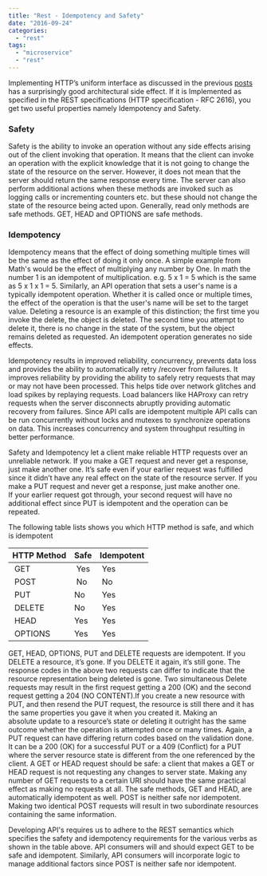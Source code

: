 ```yaml
---
title: "Rest - Idempotency and Safety"
date: "2016-09-24"
categories: 
  - "rest"
tags: 
  - "microservice"
  - "rest"
---
```


Implementing HTTP’s uniform interface as discussed in the previous [posts](http://pradeeploganathan.com/2016/09/20/rest-communicating-with-verbs-and-status-codes/) has a surprisingly good architectural side effect. If it is Implemented as specified in the REST specifications (HTTP specification - RFC 2616), you get two useful properties namely Idempotency and Safety.

### Safety

Safety is the ability to invoke an operation without any side effects arising out of the client invoking that operation. It means that the client can invoke an operation with the explicit knowledge that it is not going to change the state of the resource on the server. However, it does not mean that the server should return the same response every time. The server can also perform additional actions when these methods are invoked such as logging calls or incrementing counters etc. but these should not change the state of the resource being acted upon. Generally, read only methods are safe methods. GET, HEAD and OPTIONS are safe methods.

### Idempotency

Idempotency means that the effect of doing something multiple times will be the same as the effect of doing it only once. A simple example from Math's would be the effect of multiplying any number by One. In math the number 1 is an idempotent of multiplication. e.g. 5 x 1 = 5 which is the same as 5 x 1 x 1 = 5. Similarly, an API operation that sets a user's name is a typically idempotent operation. Whether it is called once or multiple times, the effect of the operation is that the user's name will be set to the target value. Deleting a resource is an example of this distinction; the first time you invoke the delete, the object is deleted. The second time you attempt to delete it, there is no change in the state of the system, but the object remains deleted as requested. An idempotent operation generates no side effects.

Idempotency results in improved reliability, concurrency, prevents data loss and provides the ability to automatically retry /recover from failures. It improves reliability by providing the ability to safely retry requests that may or may not have been processed. This helps tide over network glitches and load spikes by replaying requests. Load balancers like HAProxy can retry requests when the server disconnects abruptly providing automatic recovery from failures. Since API calls are idempotent multiple API calls can be run concurrently without locks and mutexes to synchronize operations on data. This increases concurrency and system throughput resulting in better performance.

Safety and Idempotency let a client make reliable HTTP requests over an unreliable network. If you make a GET request and never get a response, just make another one. It’s safe even if your earlier request was fulfilled since it didn’t have any real effect on the state of the resource server. If you make a PUT request and never get a response, just make another one. If your earlier request got through, your second request will have no additional effect since PUT is idempotent and the operation can be repeated.

The following table lists shows you which HTTP method is safe, and which is idempotent

| HTTP Method | Safe | Idempotent |
| --- | --- | --- |
|  GET |  Yes |  Yes |
|  POST |  No |  No |
|  PUT | No |  Yes |
|  DELETE | No |  Yes |
|  HEAD | Yes |  Yes |
|  OPTIONS | Yes |  Yes |

GET, HEAD, OPTIONS, PUT and DELETE requests are idempotent. If you DELETE a resource, it’s gone. If you DELETE it again, it’s still gone. The response codes in the above two requests can differ to indicate that the resource representation being deleted is gone. Two simultaneous Delete requests may result in the first request getting a 200 (OK) and the second request getting a 204 (NO CONTENT).If you create a new resource with PUT, and then resend the PUT request, the resource is still there and it has the same properties you gave it when you created it. Making an absolute update to a resource’s state or deleting it outright has the same outcome whether the operation is attempted once or many times. Again, a PUT request can have differing return codes based on the validation done. It can be a 200 (OK) for a successful PUT or a 409 (Conflict) for a PUT where the server resource state is different from the one referenced by the client. A GET or HEAD request should be safe: a client that makes a GET or HEAD request is not requesting any changes to server state. Making any number of GET requests to a certain URI should have the same practical effect as making no requests at all. The safe methods, GET and HEAD, are automatically idempotent as well. POST is neither safe nor idempotent. Making two identical POST requests will result in two subordinate resources containing the same information.

Developing API's requires us to adhere to the REST semantics which specifies the safety and idempotency requirements for the various verbs as shown in the table above. API consumers will and should expect GET to be safe and idempotent. Similarly, API consumers will incorporate logic to manage additional factors since POST is neither safe nor idempotent.
